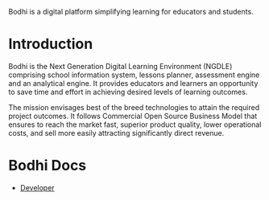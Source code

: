 Bodhi is a digital platform simplifying learning for educators and students.

# Introduction

Bodhi is the Next Generation Digital Learning Environment (NGDLE) comprising school information system, lessons planner, assessment engine and an analytical engine. It provides educators and learners an opportunity to save time and effort in achieving desired levels of learning outcomes.

The mission envisages best of the breed technologies to attain the required project outcomes. It follows Commercial Open Source Business Model that ensures to reach the market fast, superior product quality, lower operational costs, and sell more easily attracting significantly direct revenue.

# Bodhi Docs

* [Developer](https://bodhi-beta.com/docs/developer)
